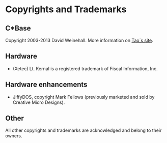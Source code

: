 # Copyrights and Trademarks

## C\*Base
Copyright 2003-2013 David Weinehall. More information on [Tao´s site](https://www.accum.se/~tao/cbase/mainpage.xhtml).

## Hardware
- (Xetec) Lt. Kernal is a registered trademark of Fiscal Information, Inc.

## Hardware enhancements
- JiffyDOS, copyright Mark Fellows (previously marketed and sold by Creative Micro Designs).

## Other
All other copyrights and trademarks are acknowledged and belong to their owners.